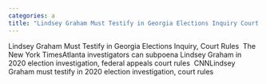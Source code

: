 ```yaml
---
categories: a
title: "Lindsey Graham Must Testify in Georgia Elections Inquiry Court Rules  The New York Times"
---
```

Lindsey Graham Must Testify in Georgia Elections Inquiry, Court Rules&nbsp;&nbsp;The New York TimesAtlanta investigators can subpoena Lindsey Graham in 2020 election investigation, federal appeals court rules&nbsp;&nbsp;CNNLindsey Graham must testify in 2020 election investigation, court rules&nbsp;